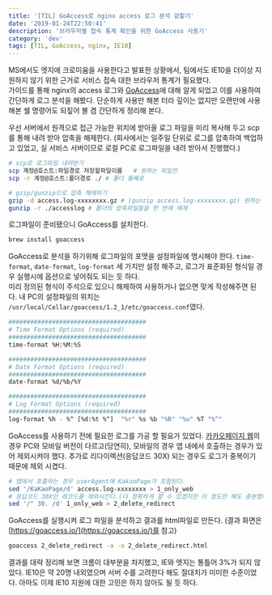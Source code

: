 ```yaml
---
title: '[TIL] GoAccess로 nginx access 로그 분석 겉핥기'
date: '2019-01-24T22:50:41'
description: '브라우저별 접속 통계 확인을 위한 GoAccess 사용기'
category: 'dev'
tags: [TIL, GoAccess, nginx, IE10]
---
```


MS에서도 엣지에 크로미움을 사용한다고 발표한 상황에서, 팀에서도 IE10을 더이상 지원하지 않기 위한 근거로 서비스 접속 대한 브라우저 통계가 필요했다.  
가이드를 통해 nginx의 access 로그와 [GoAccess](https://goaccess.io/)에 대해 알게 되었고 이를 사용하여 간단하게 로그 분석을 해봤다.
단순하게 사용만 해본 터라 깊이는 없지만 오랜만에 사용해본 쉘 명령어도 되짚어 볼 겸 간단하게 정리해 본다.

우선 서버에서 원격으로 접근 가능한 위치에 받아올 로그 파일을 미리 복사해 두고 scp를 통해 내려 받아 압축을 해제한다. (회사에서는 일주일 단위로 로그를 압축하여 백업하고 있었고, 실 서비스 서버이므로 로컬 PC로 로그파일을 내려 받아서 진행했다.)

```bash
# scp로 로그파일 내려받기
scp 계정@호스트:파일경로 저장할파일이름   # 원하는 파일만
scp -r 계정@호스트:폴더경로 ./ # 폴더 통째로

# gzip/gunzip으로 압축 해제하기
gzip -d access.log-xxxxxxxx.gz # (gunzip access.log-xxxxxxxx.gz) 원하는 파일만
gunzip -r ./accesslog # 폴더의 압축파일들을 한 번에 해제

```

로그파일이 준비됐으니 GoAccess를 설치한다.

```bash
brew install goaccess
```

GoAccess로 분석을 하기위해 로그파일의 포맷을 설정파일에 명시해야 한다. `time-format`, `date-format`, `log-format` 세 가지만 설정 해주고, 로그가 표준화된 형식일 경우 실행시에 옵션으로 넣어줘도 되는 듯 하다.  
미리 정의된 형식이 주석으로 있으니 해제하여 사용하거나 없으면 맞게 작성해주면 된다. 내 PC의 설정파일의 위치는 `/usr/local/Cellar/goaccess/1.2_1/etc/goaccess.conf`였다.

```bash
######################################
# Time Format Options (required)
######################################
time-format %H:%M:%S

######################################
# Date Format Options (required)
######################################
date-format %d/%b/%Y

######################################
# Log Format Options (required)
######################################
log-format %h - %^ [%d:%t %^]  "%r" %s %b "%R" "%u" %T "%^"
```

GoAccess를 사용하기 전에 필요한 로그를 가공 할 필요가 있었다.
[카카오페이지 웹](https://page.kakao.com)의 경우 PC와 모바일 버전이 다르고(당연히), 모바일의 경우 앱 내에서 호출하는 경우가 있어 제외시켜야 했다. 추가로 리다이렉션(응답코드 30X) 되는 경우도 로그가 중복이기 때문에 제외 시켰다.

```bash
# 앱에서 호출하는 경우 userAgent에 KakaoPage가 포함된다.
sed '/KaKaoPage/d' access.log-xxxxxxxx > 1_only_web
# 응답코드 30X인 레코드를 제외시킨다.(더 정확하게 할 수 있겠지만 이 정도만 해도 충분했다.)
sed '/" 30. /d' 1_only_web > 2_delete_redirect
```

GoAccess를 실행시켜 로그 파일을 분석하고 결과를 html파일로 만든다. (결과 화면은 [https://goaccess.io/](https://goaccess.io/)를 참고)

```bash
goaccess 2_delete_redirect -a -o 2_delete_redirect.html
```

결과를 대략 정리해 보면 크롬이 대부분을 차지했고, IE와 엣지는 통틀어 3%가 되지 않았다. IE10은 약 20명 내외였으며 서버 수를 고려한다 해도 절대치가 미미한 수준이었다. 아마도 이제 IE10 지원에 대한 고민은 하지 않아도 될 듯 하다.
